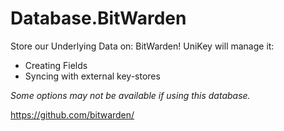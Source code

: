 # Database.BitWarden
Store our Underlying Data on: BitWarden!
UniKey will manage it:
- Creating Fields
- Syncing with external key-stores

_Some options may not be available if using this database._

https://github.com/bitwarden/
